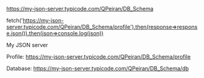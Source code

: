 https://my-json-server.typicode.com/QPeiran/DB_Schema

fetch('https://my-json-server.typicode.com/QPeiran/DB_Schema/profile').then(response=>response.json()).then(json=>console.log(json))

My JSON server

Profile:
https://my-json-server.typicode.com/QPeiran/DB_Schema/profile


Database:
https://my-json-server.typicode.com/QPeiran/DB_Schema/db
